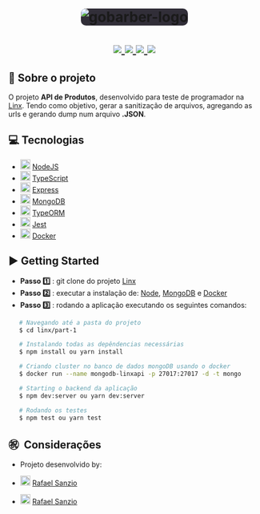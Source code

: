 <h1 align="center">
  <img style="background-color: #312e38; border-radius: 10px;" alt="gobarber-logo" src="https://www.linx.com.br/app/themes/linx/crystals/dist/assets/static/logo.png" />
  <p align="center">
  <a href="https://nodejs.org/en/">
    <img src="https://img.shields.io/badge/-NodeJS-006400?style=flat&logo=Node.js&logoColor=#339933" />
  <a href="https://www.typescriptlang.org/">
    <img src="https://img.shields.io/badge/-TypeScript-007ACC?style=flat&logo=TypeScript&logoColor=#007ACC" />
  </a>
  <a href="https://jestjs.io/">
    <img src="https://img.shields.io/badge/-Jest-C21325?style=flat&logo=Jest&logoColor=FFFFF" />
<a href="https://www.mongodb.com/">
    <img src="https://img.shields.io/badge/-MongoDB-47A248?style=flat&logo=MongoDB&logoColor=006400" />
  </a>
  </p>
</h1>

## 🔖 Sobre o projeto

O projeto **API de Produtos**, desenvolvido para teste de programador na [Linx](https://www.linx.com.br/ 'Linx'). Tendo como objetivo, gerar a sanitização de arquivos, agregando as urls e gerando dump num arquivo **.JSON**.

## 💻 Tecnologias

- <img width="20px" src="https://img.icons8.com/color/2x/nodejs.png" /> [NodeJS](https://nodejs.org/en/ 'NodeJS')
- <img width="20px" src="https://img.icons8.com/color/2x/typescript.png" /> [TypeScript](https://www.typescriptlang.org/ 'TypeScript')
- <img width="20px" src="https://res.cloudinary.com/practicaldev/image/fetch/s--00h6CjGb--/c_limit%2Cf_auto%2Cfl_progressive%2Cq_auto%2Cw_880/https://www.maxrooted.com/panduan-membangun-rest-api-expressjs-mysql/cover.png" /> [Express](https://expressjs.com/ 'Express')
- <img width="20px" src="https://img.icons8.com/color/2x/mongodb.png"/> [MongoDB](https://www.mongodb.com/ 'MongoDB')
- <img width="20px" src="https://avatars2.githubusercontent.com/u/20165699?s=400&v=4" /> [TypeORM](https://typeorm.io/#/ 'TypeORM')
- <img width="20px" src="https://simpleicons.org/icons/jest.svg" /> [Jest](https://jestjs.io/ 'Jest')
- <img width="20px" src="https://img.icons8.com/dusk/2x/docker.png" /> [Docker](https://www.docker.com/ 'Docker')

## ▶️ Getting Started

- **Passo 1️⃣** : git clone do projeto [Linx](https://github.com/rafaelsanzio/linx 'Linx')
- **Passo 2️⃣** : executar a instalação de: [Node](https://golang.org/ 'Node'), [MongoDB](https://www.mongodb.com/ 'MongoDB') e [Docker](https://www.docker.com/ 'Docker')
- **Passo 3️⃣** : rodando a aplicação executando os seguintes comandos:

```bash
   # Navegando até a pasta do projeto
   $ cd linx/part-1

   # Instalando todas as depêndencias necessárias
   $ npm install ou yarn install

   # Criando cluster no banco de dados mongoDB usando o docker
   $ docker run --name mongodb-linxapi -p 27017:27017 -d -t mongo

   # Starting o backend da aplicação
   $ npm dev:server ou yarn dev:server

   # Rodando os testes
   $ npm test ou yarn test
```

## ㊗ ️ Considerações

- Projeto desenvolvido by:

- <img width="20px" src="https://img.icons8.com/fluent/96/github.png" /> [Rafael Sanzio](https://github.com/rafaelsanzio 'Rafael Sanzio')

- <img width="20px" src="https://img.icons8.com/color/2x/linkedin.png" /> [Rafael Sanzio](https://www.linkedin.com/in/rafael-sanzio-012778143/ 'Rafael Sanzio')
